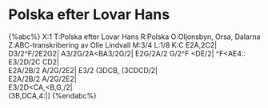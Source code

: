 # Polska efter Lovar Hans

{%abc%}
X:1
T:Polska efter Lovar Hans
R:Polska
O:Oljonsbyn, Orsa, Dalarna
Z:ABC-transkribering av Olle Lindvall
M:3/4
L:1/8
K:C
E2A,2C2| D3/2^F/2E2G2| A3/2G/2A<BA3/2G/2| E2G/2A/2 G/2^F <DE/2| ^F<AE4::
E3/2D/2C CD2| \
E2A/2B/2 A/2G/2E2|
E3/2 (3DCB, (3CDCD/2| \
E2A/2B/2 A/2G/2E2| \
E3/2D<CA,<B,G,/2| \
 (3B,DCA,4:|]
{%endabc%}
